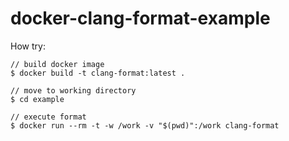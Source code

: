 # docker-clang-format-example

How try:

```
// build docker image
$ docker build -t clang-format:latest .

// move to working directory
$ cd example

// execute format
$ docker run --rm -t -w /work -v "$(pwd)":/work clang-format
```
